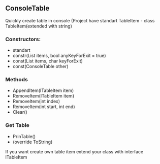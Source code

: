 ## ConsoleTable

Quickly create table in console
(Project have standart TableItem - class TableItem(extended with string)

### Constructors:
- standart
- constr(List<ITableItem> items, bool anyKeyForExit = true)
- const(List<ITableItem> items, char keyForExit)
- const(ConsoleTable other)
  
### Methods
  * AppendItem(ITableItem item)
  * RemoveItem(ITableItem item)
  * RemoveItem(int index)
  * RemoveItem(int start, int end)
  * Clear()
  
### Get Table
  * PrinTable()
  * (override ToString)
  
If you want create own table item extend your class with interface ITableItem
